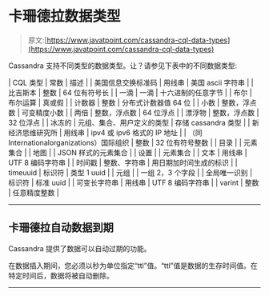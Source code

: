 # 卡珊德拉数据类型

> 原文:[https://www.javatpoint.com/cassandra-cql-data-types](https://www.javatpoint.com/cassandra-cql-data-types)

Cassandra 支持不同类型的数据类型。让？请参见下表中的不同数据类型:

| CQL 类型 | 常数 | 描述 |
| 美国信息交换标准码 | 用线串 | 美国 ascii 字符串 |
| 比吉斯本 | 整数 | 64 位有符号长 |
| 一滴 | 一滴 | 十六进制的任意字节 |
| 布尔 | 布尔运算 | 真或假 |
| 计数器 | 整数 | 分布式计数器值 64 位 |
| 小数 | 整数，浮点数 | 可变精度小数 |
| 两倍 | 整数，浮点数 | 64 位浮点 |
| 漂浮物 | 整数，浮点数 | 32 位浮点 |
| 冰冻的 | 元组、集合、用户定义的类型 | 存储 cassandra 类型 |
| 新经济思维研究所 | 用线串 | ipv4 或 ipv6 格式的 IP 地址 |
| （同 Internationalorganizations）国际组织 | 整数 | 32 位有符号整数 |
| 目录 |  | 元素集合 |
| 地图 |  | JSON 样式的元素集合 |
| 设置 |  | 元素集合 |
| 文本 | 用线串 | UTF 8 编码字符串 |
| 时间戳 | 整数、字符串 | 用日期加时间生成的标识 |
| timeuuid | 标识符 | 类型 1 uuid |
| 元组 |  | 一组 2，3 个字段 |
| 全局唯一识别 | 标识符 | 标准 uuid |
| 可变长字符串 | 用线串 | UTF 8 编码字符串 |
| varint | 整数 | 任意精度整数 |

* * *

## 卡珊德拉自动数据到期

Cassandra 提供了数据可以自动过期的功能。

在数据插入期间，您必须以秒为单位指定“ttl”值。“ttl”值是数据的生存时间值。在特定时间后，数据将被自动删除。

* * *